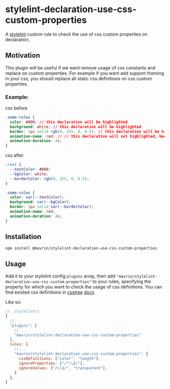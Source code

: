 # stylelint-declaration-use-css-custom-properties

A [stylelint](https://stylelint.io/) custom rule to check the use of css custom properties on declaration.

## Motivation

This plugin will be useful if we want remove usage of css constants and replace on custom properties. For example if you want
add support theming in your css, you should replace all static css definitions on css custom properties.

### Example:

css before

```css
.some-rules {
  color: #000; // this declaration will be highlighted
  background: white; // this declaration will be highlighted
  border: 1px solid rgb(0, 255, 0, 0.5); // this declaration will be highlighted
  animation-name: red; // // this declaration will not highlighted, because is not color
  animation-duration: 4s;
}
```

css after

```css
:root {
  --textColor: #000;
  --bgColor: white;
  --borderColor: rgb(0, 255, 0, 0.5);
}

.some-rules {
  color: var(--textColor);
  background: var(--bgColor);
  border: 1px solid var(--borderColor);
  animation-name: red;
  animation-duration: 4s;
}
```

## Installation

```
npm install @mavrin/stylelint-declaration-use-css-custom-properties
```

## Usage

Add it to your stylelint config `plugins` array, then add `"mavrin/stylelint-declaration-use-css-custom-properties"` to your rules,
specifying the property for which you want to check the usage of css definitions. You can find existed css definitions in [csstree](https://github.com/csstree/csstree) [docs](https://csstree.github.io/docs/syntax/#Type:color)

Like so:

```js
// .stylelintrc
{
  //...
  "plugins": [
    // ...
    "mavrin/stylelint-declaration-use-css-custom-properties"
  ],
  rules: {
    //...
    "mavrin/stylelint-declaration-use-css-custom-properties": {
      cssDefinitions: ["color", "length"],
      ignoreProperties: ["/^\\$/"],
      ignoreValues: ["/\\$/", "transparent"],
    }
  },
}
```
